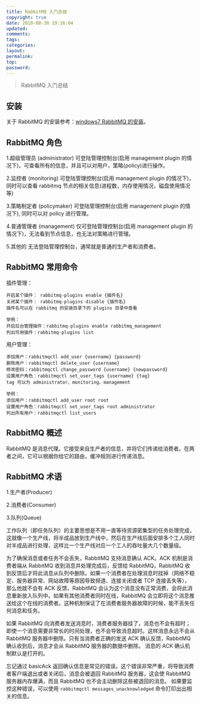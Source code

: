 ```yaml
---
title: RabbitMQ 入门总结
copyright: true
date: 2018-08-30 19:16:04
updated:
comments:
tags:
categories:
layout:
permalink:
top:
password:
---
```


<blockquote class="blockquote-center"> RabbitMQ 入门总结 </blockquote>

<!-- more -->

## 安装
关于 RabbitMQ 的安装参考：[windows7 RabbitMQ 的安装](https://blog.csdn.net/qq_33382113/article/details/78853680)。

##  RabbitMQ 角色
1.超级管理员 (administrator)
可登陆管理控制台(启用 management plugin 的情况下)，可查看所有的信息，并且可以对用户，策略(policy)进行操作。

2.监控者 (monitoring)
可登陆管理控制台(启用 management plugin 的情况下)，同时可以查看 rabbitmq 节点的相关信息(进程数，内存使用情况，磁盘使用情况等)

3.策略制定者 (policymaker)
可登陆管理控制台(启用 management plugin 的情况下), 同时可以对 policy 进行管理。

4.普通管理者 (management)
仅可登陆管理控制台(启用 management plugin 的情况下)，无法看到节点信息，也无法对策略进行管理。

5.其他的
无法登陆管理控制台，通常就是普通的生产者和消费者。

## RabbitMQ 常用命令
插件管理：
```
开启某个插件： rabbitmq-plugins enable {插件名}
关闭某个插件： rabbitmq-plugins disable {插件名}
插件名可以在 rabbitmq 的安装目录下的 plugins 目录中查看

举例：
开启后台管理插件：rabbitmq-plugins enable rabbitmq_management
列出可用插件：rabbitmq-plugins list
```

用户管理：
```
添加用户：rabbitmqctl add_user {username} {password}
删除用户：rabbitmqctl delete_user {username}
修改密码：rabbitmqctl change_password {username} {newpassword}
设置用户角色：rabbitmqctl set_user_tags {username} {tag}
tag 可以为 administrator、monitoring、management

举例：
添加用户：rabbitmqctl add_user root root
设置用户角色：rabbitmqctl set_user_tags root administrator
列出所有用户：rabbitmqctl list_users
```

## RabbitMQ 概述
RabbitMQ 是消息代理。它接受来自生产者的信息，并将它们传递给消费者。在两者之间，它可以根据你给它的路由，缓冲规则进行传递消息。

## RabbitMQ 术语
1.生产者(Producer)

2.消费者(Consumer)

3.队列(Queue)

工作队列（即任务队列）的主要思想是不用一直等待资源密集型的任务处理完成，这就像一个生产线，将半成品放到生产线中，然后在生产线后面安排多个工人同时对半成品进行处理，这样比一个生产线对应一个工人的吞吐量大几个数量级。

为了确保消息或者任务不会丢失，RabbitMQ 支持消息确认 ACK。ACK 机制是消费者端从 RabbitMQ 收到消息并处理完成后，反馈给 RabbitMQ，RabbitMQ 收到反馈后才将此消息从队列中删除。如果一个消费者在处理消息时挂掉（网络不稳定、服务器异常、网站故障等原因导致频道、连接关闭或者 TCP 连接丢失等），那么他就不会有 ACK 反馈，RabbitMQ 会认为这个消息没有正常消费，会将此消息重新放入队列中。如果有其他消费者同时在线，RabbitMQ 会立即将这个消息推送给这个在线的消费者。这种机制保证了在消费者服务器故障的时候，能不丢失任何消息和任务。

如果 RabbitMQ 向消费者发送消息时，消费者服务器挂了，消息也不会有超时；即使一个消息需要非常长的时间处理，也不会导致消息超时。这样消息永远不会从 RabbitMQ 服务器中删除。只有当消费者正确的发送 ACK 确认反馈，RabbitMQ 确认收到后，消息才会从 RabbitMQ 服务器的数据中删除。 消息的 ACK 确认机制默认是打开的。

忘记通过 basicAck 返回确认信息是常见的错误。这个错误非常严重，将导致消费者客户端退出或者关闭后，消息会被退回 RabbitMQ 服务器，这会使 RabbitMQ 服务器内存爆满，而且 RabbitMQ 也不会主动删除这些被退回的消息。 如果要监控这种错误，可以使用 `rabbitmqctl messages_unacknowledged` 命令打印出出相关的信息。

